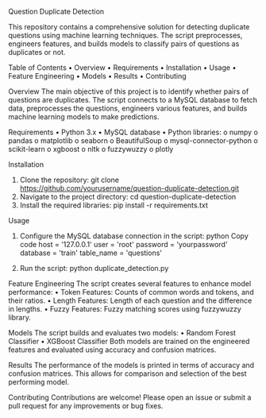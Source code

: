 Question Duplicate Detection

This repository contains a comprehensive solution for detecting duplicate questions using machine learning techniques. The script preprocesses, engineers features, and builds models to classify pairs of questions as duplicates or not.

Table of Contents
•	Overview
•	Requirements
•	Installation
•	Usage
•	Feature Engineering
•	Models
•	Results
•	Contributing

Overview
The main objective of this project is to identify whether pairs of questions are duplicates. The script connects to a MySQL database to fetch data, preprocesses the questions, engineers various features, and builds machine learning models to make predictions.

Requirements
•	Python 3.x
•	MySQL database
•	Python libraries:
o	numpy
o	pandas
o	matplotlib
o	seaborn
o	BeautifulSoup
o	mysql-connector-python
o	scikit-learn
o	xgboost
o	nltk
o	fuzzywuzzy
o	plotly

Installation
1.	Clone the repository:
git clone https://github.com/yourusername/question-duplicate-detection.git
2.	Navigate to the project directory:
cd question-duplicate-detection
3.	Install the required libraries:
pip install -r requirements.txt

Usage
1.	Configure the MySQL database connection in the script:
python
Copy code
host = '127.0.0.1'
user = 'root'
password = 'yourpassword'
database = 'train'
table_name = 'questions'

2.	Run the script:
python duplicate_detection.py

Feature Engineering
The script creates several features to enhance model performance:
•	Token Features: Counts of common words and tokens, and their ratios.
•	Length Features: Length of each question and the difference in lengths.
•	Fuzzy Features: Fuzzy matching scores using fuzzywuzzy library.

Models
The script builds and evaluates two models:
•	Random Forest Classifier
•	XGBoost Classifier
Both models are trained on the engineered features and evaluated using accuracy and confusion matrices.

Results
The performance of the models is printed in terms of accuracy and confusion matrices. This allows for comparison and selection of the best performing model.

Contributing
Contributions are welcome! Please open an issue or submit a pull request for any improvements or bug fixes.
